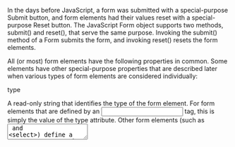 In the days before JavaScript, a form was submitted with a special-purpose Submit button, and form elements had their values reset with a special-purpose Reset button. The JavaScript Form object supports two methods, submit() and reset(), that serve the same purpose. Invoking the submit() method of a Form submits the form, and invoking reset() resets the form elements.

All (or most) form elements have the following properties in common. Some elements have other special-purpose properties that are described later when various types of form elements are considered individually:

type

A read-only string that identifies the type of the form element. For form elements that are defined by an <input> tag, this is simply the value of the type attribute. Other form elements (such as <textarea> and <select>) define a type property so that they can easily be identified by the same test that distinguishes between <input> elements. The second column of Table 15-1 lists the value of this property for each form element.

form

A read-only reference to the Form object in which the element is contained, or null if the element is not contained within a <form> element.

name

A read-only string specified by the HTML name attribute.

value

A read/write string that specifies the「value」contained or represented by the form element. This is the string that is sent to the web server when the form is submitted, and it is only sometimes of interest to JavaScript programs. For Text and Textarea elements, this property contains the text that the user entered. For button elements created with an <input> tag (but not those created with a <button> tag) this property specifies the text displayed within the button. For radio and checkbox elements, however, the value property is not edited or displayed to the user in any way. It is simply a string set by the HTML value attribute. It is intended for use in form submission, but it can also be a useful way to associate extra data with a form element. The value property is discussed further in the sections on the different categories of form elements, later in this chapter.

Form and Element Event Handlers

Each Form element has an onsubmit event handler to detect form submission and an onreset event handler to detect form resets. The onsubmit handler is invoked just before the form is submitted; it can cancel the submission by returning false. This provides an opportunity for a JavaScript program to check the user’s input for errors in order to avoid submitting incomplete or invalid data over the network to a server-side program. Note that the onsubmit handler is triggered only by a genuine click on a Submit button. Calling the submit() method of a form does not trigger the onsubmit handler.

The onreset event handler is similar to the onsubmit handler. It is invoked just before the form is reset, and it can prevent the form elements from being reset by returning false. Reset buttons are rarely necessary in forms, but if you have one, you might want to make the user confirm the reset:

<form... onreset="return confirm('Really erase ALL input and start over?')"> ... <button type="reset">Clear and Start Over</button> </form>

Like the onsubmit handler, onreset is triggered only by a genuine Reset button. Calling the reset() method of a form does not trigger onreset.

Form elements typically fire a click or change event when the user interacts with them, and you can handle these events by defining an onclick or onchange event handler. The third column of Table 15-1 specifies the primary event handler for each form element. In general, form elements that are buttons fire a click event when activated (even when this activation happens through the keyboard rather than via an actual mouse click). Other form elements fire a change event when the user changes the value represented by the element. This happens when the user enters text in a text field or selects an option from a drop-down list. Note that this event is not fired every time the user types a key in a text field. It is fired only when the user changes the value of an element and then moves the input focus to some other form element. That is, the invocation of this event handler indicates a completed change. Radio buttons and checkboxes are buttons that have a state, and they fire both click and change events; the change event is the more useful of the two.

Form elements also fire a focus event when they receive keyboard focus and a blur event when they lose it.

An important thing to know about event handlers is that within the code of an event handler, the this keyword refers to the document element that triggered the event (we’ll talk about this again in Chapter 17). Since elements within a <form> element have a form property that refers to the containing form, the event handlers of these elements can always refer to the Form object as this.form. Going a step further, this means that an event handler for one form element can refer to a sibling form element named x as this.form.x.

Push Buttons

Buttons are one the most commonly used form elements because they provide a clear visual way to allow the user to trigger some scripted action. A button element has no default behavior of its own, and it is never useful unless it has an onclick event handler. Buttons defined as <input> elements display the plain text of the value attribute. Buttons defined as <button> elements display whatever the element content.

Note that hyperlinks provide the same onclick event handler that buttons do. Use a link when the action to be triggered by the onclick handler can be conceptualized as「following a link」; otherwise, use a button.

Submit and reset elements are just like button elements, but they have default actions (submitting and resetting a form) associated with them. If the onclick event handler returns false, the default action of these buttons is not performed. You can use the onclick handler of a submit element to perform form validation, but it is more common to do this with the onsubmit handler of the Form object itself.

Part IV does not include a Button entry. See Input for details on all form element push buttons, including those created with the <button> element.

Toggle Buttons

The checkbox and radio elements are toggle buttons, or buttons that have two visually distinct states: they can be checked or unchecked. The user can change the state of a toggle button by clicking on it. Radio elements are designed to be used in groups of related elements, all of which have the same value for the HTML name attribute. Radio elements created in this way are mutually exclusive: when you check one, the one that was previously checked becomes unchecked. Checkboxes are also often used in groups that share a name attribute, and when you select these elements using the name as a form property you must remember that you get an array-like object rather than a single element.

Radio and checkbox elements both define a checked property. This read/write boolean value specifies whether the element is currently checked. The defaultChecked property is a boolean that has the value of the HTML checked attribute; it specifies whether the element is checked when the page is first loaded.

Radio and checkbox elements do not display any text themselves and are typically displayed with adjacent HTML text (or with an associated <label> element.) This means that setting the value property of a checkbox or radio element does not alter the visual appearance of the element. You can set value, but this changes only the string that is sent to the web server when the form is submitted.

When the user clicks on a toggle button, the radio or checkbox element triggers its onclick handlers. If the toggle button changes state as the result of the click, it also triggers the onchange event handlers. (Note, however, that radio buttons that change state when the user clicks on a different radio button do not fire an onchange handler.)

Text Fields

Text input fields are probably the most commonly used element in HTML forms and JavaScript programs. They allow the user to enter a short, single-line string of text. The value property represents the text the user has entered. You can set this property to specify explicitly the text that should be displayed in the field.

In HTML5, the placeholder attribute specifies a prompt to be displayed within the field before the user enters anything:

Arrival Date: <input type="text" name="arrival" placeholder="yyyy-mm-dd">

A text field’s onchange event handler is triggered when the user enters new text or edits existing text and then indicates that he is finished editing by moving input focus out of the text field.

The Textarea element is like a text input field element, except that it allows the user to input (and your JavaScript programs to display) multiline text. Textarea elements are created with a <textarea> tag using a syntax significantly different from the <input> tag that creates a text field. (See TextArea in Part IV.) Nevertheless, the two types of elements behave quite similarly. You can use the value property and onchange event handler of a Textarea element just as you can for a Text element.

An <input type="password"> element is a modified input field that displays asterisks as the user types into it. As the name indicates, this is useful to allow a user to enter passwords without worrying about others reading over his shoulder. Note that the Password element protects the user’s input from prying eyes, but when the form is submitted, that input is not encrypted in any way (unless it is submitted over a secure HTTPS connection), and it may be visible as it is transmitted over the network.

Finally, an <input type="file"> element allows the user to enter the name of a file to be uploaded to the web server. It is a text field combined with a button that opens a file-chooser dialog box. This file selection element has an onchange event handler, like a regular input field. Unlike an input field, however, the value property of a file selection element is read-only. This prevents malicious JavaScript programs from tricking the user into uploading a file that should not be shared.

The various text input elements define onkeypress, onkeydown, and onkeyup event handlers. You can return false from the onkeypress or onkeydown event handlers to prevent the user’s keystroke from being recorded. This can be useful, for example, if you want to force the user to enter only digits into a particular text input field. See Example 17-6 for a demonstration of this technique.

Select and Option Elements

The Select element represents a set of options (represented by Option elements) from which the user can select. Browsers typically render Select elements in drop-down menus, but if you specify a size attribute with a value greater than 1, they will display the options in a (possibly scrollable) list instead. The Select element can operate in two very distinct ways, and the value of the type property depends on how it is configured. If the <select> element has the multiple attribute, the user is allowed to select multiple options, and the type property of the Select object is「select-multiple」. Otherwise, if the multiple attribute is not present, only a single item can be selected, and the type property is「select-one」.

In some ways, a select-multiple element is like a set of checkbox elements, and a select-one element is like a set of radio elements. The options displayed by a Select element are not toggle buttons, however: they are defined by <option> elements instead. A Select element defines an options property which is an array-like object that contains Option elements.

When the user selects or deselects an option, the Select element triggers its onchange event handler. For select-one Select elements, the read/write selectedIndex property specifies which one of the options is currently selected. For select-multiple elements, the single selectedIndex property is not sufficient to represent the complete set of selected options. In this case, to determine which options are selected, you must loop through the elements of the options[] array and check the value of the selected property for each Option object.

In addition to its selected property, each Option object has a text property that specifies the string of plain text that appears in the Select element for that option. You can set this property to change the text that is displayed to the user. The value property is also a read/write string that specifies the text to be sent to the web server when the form is submitted. Even if you are writing a pure client-side program and your form never gets submitted, the value property (or its corresponding HTML value attribute) can be a useful place to store any data that you’ll need if the user selects a particular option. Note that Option elements do not have form-related event handlers: use the onchange handler of the containing Select element instead.

In addition to setting the text property of Option objects, you can dynamically change the options displayed in a Select element using special features of the options property that date to the early days of client-side scripting. You can truncate the array of Option elements by setting options.length to the desired number of options, and you can remove all Option objects by setting options.length to 0. You can remove an individual Option object from the Select element by setting its spot in the options[] array to null. This deletes the Option object, and any higher elements in the options[] array automatically get moved down to fill the empty spot.

To add new options to a Select element, create an Option object with the Option() constructor and append it to the options[] property with code like this:

// Create a new Option object var zaire = new Option("Zaire", // The text property "zaire", // The value property false, // The defaultSelected property false); // The selected property // Display it in a Select element by appending it to the options array: var countries = document.address.country; // Get the Select object countries.options[countries.options.length] = zaire;

Keep in mind that these special-purpose Select element APIs are very old. You can more clearly insert and remove option elements with standard calls to Document.create Element(), Node.insertBefore(), Node.removeChild(), and so on.

Other Document Features

This chapter began with the assertion that it is one of the most important in the book. It is also, by necessity, one of the longest. This final section rounds out the chapter by covering a number of miscellaneous features of the Document object.

Document Properties

This chapter has already introduced Document properties such as body, document Element , and forms that refer to special elements of the document. Documents also define a few other properties of interest:

cookie

A special property that allows JavaScript programs to read and write HTTP cookies. This property is covered in Chapter 20.

domain

A property that allows mutually trusted web servers within the same Internet domain to collaboratively relax same-origin policy security restrictions on interactions between their web pages (see Relaxing the same-origin policy).

lastModified

A string that contains the modification date of the document.

location

This property refers to the same Location object as the location property of the Window object.

referrer

The URL of the document containing the link, if any, that brought the browser to the current document. This property has the same content as the HTTP Referer header, but it is spelled with a double r.

title

The text between the <title> and <title> tags for this document.

URL

The URL of the document as a read-only String rather than as a Location object. The value of this property is the same as the initial value of location.href, but it is not dynamic like the Location object is. If the user navigates to a new fragment identifier within the document, for example, location.href will change, but document.URL will not.

referrer is one of the most interesting of these properties: it contains the URL of the document from which the user linked to the current document. You might use this property with code like this:

if (document.referrer.indexOf("http://www.google.com/search?") == 0) { var args = document.referrer.substring(ref.indexOf("?")+1).split("&"); for(var i = 0; i < args.length; i++) { if (args[i].substring(0,2) == "q=") { document.write("<p>Welcome Google User. "); document.write("You searched for: " + unescape(args[i].substring(2)).replace('+', ' '); break; } } }

The document.write() method used in the code above is the subject of the next section.

The document.write() Method

The document.write() method was one of the very first scriptable APIs implemented by the Netscape 2 web browser. It was introduced well before the DOM and was the only way to display computed text in a document. It is no longer needed in new code, but you are likely to see it in existing code.

document.write() concatenates its string arguments and inserts the resulting string into the document at the location of the script element that invoked it. When the script finishes running, the browser parses the generated output and displays it. The following code, for example, uses write() to dynamically output information into an otherwise static HTML document:

<script> document.write("<p>Document title: " + document.title); document.write("<br>URL: " + document.URL); document.write("<br>Referred by: " + document.referrer); document.write("<br>Modified on: " + document.lastModified); document.write("<br>Accessed on: " + new Date()); </script>

It is important to understand that you can use the write() method to output HTML to the current document only while that document is being parsed. That is, you can call document.write() from within top-level code in <script> elements only because these scripts are executed as part of the document parsing process. If you place a document. write() call within a function definition and then call that function from an event handler, it will not work as you expect—in fact, it will erase the current document and the scripts it contains! (You’ll see why shortly.) For similar reasons, you should not use document.write() in scripts that have the defer or async attributes set.

Example 13-3 in Chapter 13 used document.write() in this way to generate more complicated output.

You can also use the write() method to create entirely new documents in other windows or frames. (When working with multiple windows or frames, however, you must be careful not to violate the same-origin policy.) Your first call to the write() method of another document will erase all content in that document. You can call write() more than once to build up the new content of the document. The content you pass to write() may be buffered (and not displayed) until you terminate the sequence of writes by calling the close() method of the document object. This, in essence, tells the HTML parser that it has reached the end-of-file for the document and that it should finish parsing and display the new document.

It is worth noting that the Document object also supports a writeln() method, which is identical to the write() method in every way except that it appends a newline after outputting its arguments. This can be useful if you are outputting preformatted text within a <pre> element, for example.

The document.write() method is not commonly used in modern code: the innerHTML property and other DOM techniques provide a better way of adding content to a document. On the other hand, some algorithms do lend themselves nicely to a stream-style I/O API like that provided by the write() method. If you are writing code that computes and outputs text while it runs, you might be interested in Example 15-10, which wraps simple write() and close() methods around the innerHTML property of a specified element.

Example 15-10. A streaming API for the innerHTML property

// Define a simple "streaming" API for setting the innerHTML of an element. function ElementStream(elt) { if (typeof elt === "string") elt = document.getElementById(elt); this.elt = elt; this.buffer = ""; } // Concatenate all arguments and append to the buffer ElementStream.prototype.write = function() { this.buffer += Array.prototype.join.call(arguments, ""); }; // Just like write(), but add a newline ElementStream.prototype.writeln = function() { this.buffer += Array.prototype.join.call(arguments, "") + "\n"; }; // Set element content from buffer and empty the buffer. ElementStream.prototype.close = function() { this.elt.innerHTML = this.buffer; this.buffer = ""; };

Querying Selected Text

It is sometimes useful to be able to determine what text the user has selected within a document. You can do that with a function like this:

function getSelectedText() { if (window.getSelection) // The HTML5 standard API return window.getSelection().toString(); else if (document.selection) // This is the IE-specific technique. return document.selection.createRange().text; }

The standard window.getSelection() method returns a Selection object that describes the current selection as a sequence of one or more Range objects. Selection and Range define a fairly complex API that is not commonly used and is not documented in this book. The most important and widely implemented (except in IE) feature of the Selection object is that it has a toString() method that returns the plain text content of the selection.

IE defines a different API that is also left undocumented in this book. document. selection returns an object that represents the selection. The createRange() method of that object returns an IE-specific TextRange object, and the text property of that object contains the selected text.

Code like the above can be particularly useful in bookmarklets (Bookmarklets) that operate on the selected text by looking up a word with a search engine or reference site. The following HTML link, for example, looks up the currently selected text in Wikipedia. When bookmarked, this link and the JavaScript URL it contains become a bookmarklet:

<a href="javascript: var q; if (window.getSelection) q = window.getSelection().toString(); else if (document.selection) q = document.selection.createRange().text; void window.open('http://en.wikipedia.org/wiki/' + q);"> Look Up Selected Text In Wikipedia </a>

There is an incompatibility in the selection querying code shown above: the get Selection() method of the Window object does not return selected text if it is within an <input> or <textarea> form element: it only returns text selected from the body of the document itself. The IE document.selection property, on the other hand, returns selected text from anywhere in the document.

To obtain the selected text from a text input field or <textarea> element, use this code:

elt.value.substring(elt.selectionStart, elt.selectionEnd);

The selectionStart and selectionEnd properties are not supported in IE8 or earlier.

Editable Content

We’ve seen that HTML form elements include text fields and textarea elements that allow the user to enter and edit plain text. Following the lead of IE, all current web browsers also support simple HTML editing functionality: you may have seen this in use on pages (such as blog comment pages) that embed a rich-text editor that includes a toolbar of buttons for setting typographic styles (bold, italic), setting justification, and inserting images and links.

There are two ways to enable this editing functionality. Set the contenteditable HTML attribute of any tag or set the contenteditable JavaScript property on the corresponding Element to make the content of that element editable. When the user clicks on the content inside that element, an insertion cursor will appear and the user’s keystrokes will be inserted. Here is an HTML element that creates an editable region:

<div id="editor" contenteditable> Click to edit </div>

Browsers may support automatic spell-checking for form fields and contenteditable elements. In browsers that support this, checking may be on by default or off by default. Add the spellcheck attribute to explicitly turn checking on in browsers that support it. And use spellcheck=false to explicitly disable checking (when, for example, a <text area> will display source code or other content with identifiers that do not appear in dictionaries).

You can also make an entire document editable by setting the designMode property of the Document object to the string「on」. (Set it to「off」to revert to a read-only document.) The designMode property does not have a corresponding HTML attribute. You might make the document within an <iframe> editable like this (note the use of the onLoad() function from Example 13-5):

<iframe id="editor" src="about:blank"></iframe> // Empty iframe <script> onLoad(function() { // When document loads, var editor = document.getElementById("editor"); // get the iframe document editor.contentDocument.designMode = "on"; // and turn editing on. }); </script>

All current browsers support contenteditable and designMode. They are less compatible, however, when it comes to their actual editing behavior. All browsers allow you to insert and delete text and move the cursor using the mouse and keyboard. In all browsers, the Enter key begins a new line, but different browsers produce different markup. Some begin a new paragraph and others simply insert a <br/> element.

Some browsers allow keyboard shortcuts such as Ctrl-B to convert the currently selected text to bold. In other browsers (such as Firefox), standard word processor shortcuts such as Ctrl-B and Ctrl-I are bound to other, browser-related functions and are not available to the text editor.

Browsers define a number of text-editing commands, most of which do not have keyboard shortcuts. To execute these commands, you instead use the execCommand() method of the Document object. (Note that this is a method of the Document, not of the element on which the contenteditable attribute is set. If a document contains more than one editable element, the command applies to whichever one holds the selection or the insertion cursor.) Commands executed by execCommand() are named by strings such as「bold」,「subscript」,「justifycenter,」or「insertimage」. The command name is the first argument to execCommand(). Some commands require a value argument—「createlink」, for example, requires the hyperlink URL. In theory, if the second argument to execCommand() is true, the browser will automatically prompt the user for whatever value is required. For portability, however, you should prompt the user yourself, pass false as the second argument, and pass the value as the third argument. Here are two example functions that perform edits using execCommand():

function bold() { document.execCommand("bold", false, null); } function link() { var url = prompt("Enter link destination"); if (url) document.execCommand("createlink", false, url); }

The commands supported by execCommand() are typically triggered by buttons in a toolbar. A good UI will disable buttons when the command they trigger is not available. Pass a command name to document.queryCommandSupported() to find out if it is supported by the browser. Call document.queryCommandEnabled() to find out if the command can currently be used. (A command that expects a selected range of text, for example, might be disabled when there is no selection.) Some commands, such as the「bold」and「italic」commands, have a boolean state and can be on or off depending on the current selection or cursor location. These commands are typically represented with a toggle button in a toolbar. Use document.queryCommandState() to determine the current state of such a command. Finally, some commands, such as「fontname,」have an associated value (a font family name). Query this value with document.queryCommandValue(). If the current selection includes text using two different font families, the value of「fontname」will be indeterminate. Use document.queryCommandIndeterm() to check for this case.

Different browsers implement different sets of editing commands. A few, such as「bold」,「italic」,「createlink」,「undo,」and「redo」, are well supported.[34] The HTML5 draft current at the time of this writing defines the following commands. Because they are not universally supported, however, they are not documented here in any detail:

bold insertLineBreak selectAll createLink insertOrderedList subscript delete insertUnorderedList superscript formatBlock insertParagraph undo forwardDelete insertText unlink insertImage italic unselect insertHTML redo

If you need rich-text editing functionality for your web application, you will probably want to adopt a prebuilt solution that addresses the various differences between browsers. A number of such editor components can be found online.[35] It is worth noting that the editing functionality built into browsers is powerful enough to allow a user to enter small amounts of rich text, but it is too simple for any kind of serious document editing. In particular, note that the HTML markup generated by these editors is likely to be quite messy.

Once the user has edited the content of an element that has the contenteditable attribute set, you can use the innerHTML property to obtain the HTML markup of the edited content. What you do with that rich text is up to you. You might store it in a hidden form field and send it to a server by submitting the form. You might use the techniques described in Chapter 18 to send the edited text directly to a server. Or you might use the techniques shown in Chapter 20 to save the user’s edits locally.

* * *

[34] See http://www.quirksmode.org/dom/execCommand.html for a list of interoperable commands.

[35] The YUI and Dojo frameworks include editor components. A list of other choices can be found at http://en.wikipedia.org/wiki/Online_rich-text_editor.

Chapter 16. Scripting CSS

Cascading Style Sheets (CSS) is a standard for specifying the visual presentation of HTML documents. CSS is intended for use by graphic designers: it allows a designer to precisely specify fonts, colors, margins, indentation, borders, and even the position of document elements. But CSS is also of interest to client-side JavaScript programmers because CSS styles can be scripted. Scripted CSS enables a variety of interesting visual effects: you can create animated transitions where document content「slides in」from the right, for example, or create an expanding and collapsing outline list in which the user can control the amount of information that is displayed. When first introduced, scripted visual effects like these were revolutionary. The JavaScript and CSS techniques that produced them were loosely referred to as Dynamic HTML or DHTML, a term that has since fallen out of favor.

CSS is a complex standard that, at the time of this writing, is undergoing active development. CSS is a book-length topic of its own and complete coverage is well beyond the scope of this book.[36] In order to understand CSS scripting, however, it is necessary to be familiar with CSS basics and with the most commonly scripted styles, so this chapter begins with a concise overview of CSS, followed by an explanation of key styles that are most amenable to scripting. After these two introductory sections, the chapter moves on to explain how to script CSS. Scripting Inline Styles explains the most common and important technique: altering the styles that apply to individual document elements using the HTML style attribute. Although an element’s style attribute can be used to set styles, it is not useful for querying an element’s style. Querying Computed Styles explains how to query the computed style of any element. Scripting CSS Classes explains how to alter many styles at once by altering the style attribute of an element. It is also possible, though less common, to script stylesheets directly, and Scripting Stylesheets shows how to enable and disable stylesheets, alter the rules of existing stylesheets, and add new stylesheets.

Overview of CSS

There are many variables in the visual display of an HTML document: fonts, colors, spacing, and so on. The CSS standard enumerates these variables and calls them style properties. CSS defines properties that specify fonts, colors, margins, borders, background images, text alignment, element size, and element position. To define the visual appearance of HTML elements, we specify the value of CSS properties. To do this, follow the name of a property with a colon and a value:

font-weight: bold

In order to fully describe the visual presentation of an element, we usually need to specify the value of more than one property. When multiple name:value pairs are required, they are separated from one another by semicolons:

margin-left: 10%; /* left margin is 10% of page width */ text-indent: .5in; /* indent by 1/2 inch */ font-size: 12pt; /* 12 point font size */

As you can see, CSS ignores comments between /* and */. It does not support comments that begin with //, however.

There are two ways to associate a set of CSS property values with the HTML elements whose presentation they define. The first is by setting the style attribute of an individual HTML element. This is called the inline style:

<p style="margin: 20px; border: solid red 2px;"> This paragraph has increased margins and is surrounded by a rectangular red border. </p>

It is usually much more useful, however, to separate CSS styles from individual HTML elements and define them in a stylesheet. A stylesheet associates sets of style properties with sets of HTML elements that are described using selectors. A selector specifies or「selects」one or more elements of a document, based on element ID, class, or tag name, or on more specialized criteria. Selectors were introduced in Selecting Elements with CSS Selectors, which also showed how to use querySelectorAll() to obtain the set of elements that match the selector.

The basic element of a CSS stylesheet is a style rule, which consists of a selector followed by a set of CSS properties and their values, enclosed in curly braces. A stylesheet can contain any number of style rules:

p { /* the selector "p" matches all <p> elements */ text-indent: .5in; /* indent the first line by .5 inches */ } .warning { /* Any element with class="warning" */ background-color: yellow; /* gets a yellow background */ border: solid black 5px; /* and a big black border */ }

A CSS stylesheet can be associated with an HTML document by enclosing it within <style> and </style> tags within the <head> of a document. Like the <script> element, the <style> element parses its content specially and does not treat it as HTML:

<html> <head><title>Test Document</title> <style> body { margin-left: 30px; margin-right: 15px; background-color: #ffffff } p { font-size: 24px; } </style> </head> <body><p>Testing, testing</p> </html>

When a stylesheet is to be used by more than one page on a website, it is usually better to store it in its own file, without any enclosing HTML tags. This CSS file can then be included in the HTML page. Unlike the <script> element, however, the <style> element does not have a src attribute. To include a stylesheet in an HTML page, use a <link> in the <head> of a document:

<head> <title>Test Document</title> <link rel="stylesheet" href="mystyles.css" type="text/css"> </head>

That, in a nutshell, is how CSS works. There are a few other points about CSS that are worth understanding, however, and the subsections that follow explain them.

The Cascade

Recall that the C in CSS stands for「cascading.」This term indicates that the style rules that apply to any given element in a document can come from a「cascade」of different sources:

The web browser’s default stylesheet

The document’s stylesheets

The style attribute of individual HTML elements

Styles from the style attribute override styles from stylesheets. And styles from a document’s stylesheets override the browser’s default styles, of course. The visual presentation of any given element may be a combination of style properties from all three sources. An element may even match more than one selector within a stylesheet, in which case the style properties associated with all of those selectors are applied to the element. (If different selectors define different values for the same style property, the value associated with the most specific selector overrides the value associated with less specific selectors, but the details are beyond the scope of this book.)

To display any document element, the web browser must combine the style attribute of that element with styles from all the matched selectors in the document stylesheets. The result of this computation is the actual set of style properties and values that are used to display the element. This set of values is known as the computed style of the element.

CSS History

CSS is a relatively old standard. CSS1 was adopted in December 1996 and defines properties for specifying colors, fonts, margins, borders, and other basic styles. Browsers as old as Netscape 4 and Internet Explorer 4 include substantial support for CSS1. The second edition of the standard, CSS2, was adopted in May 1998; it defines a number of more advanced features, most notably support for absolute positioning of elements. CSS2.1 clarifies and corrects CSS2, and it removes features that browser vendors never actually implemented. Current browsers have essentially complete support for CSS2.1, although versions of IE prior to IE8 have notable omissions.

Work continues on CSS. For version 3, the CSS specification has been broken into various specialized modules that are going through the standardization process separately. You can find the CSS specifications and working drafts at http://www.w3.org/Style/CSS/current-work.

Shortcut Properties

Certain style properties that are commonly used together can be combined using special shortcut properties. For example, the font-family, font-size, font-style, and font-weight properties can all be set at once using a single font property with a compound value:

font: bold italic 24pt helvetica;

Similarly, the border, margin, and padding properties are shortcuts for properties that specify borders, margins, and padding (space between the border and element content) for each of the individual sides of an element. For example, instead of using the border property, you can use border-left, border-right, border-top, and border-bottom properties to specify the border of each side separately. In fact, each of these properties is itself a shortcut. Instead of specifying border-top, you can specify border-top-color, border-top-style, and border-top-width.

Nonstandard Properties

When browser vendors implement nonstandard CSS properties, they prefix the property names with a vendor-specific string. Firefox uses moz-, Chrome uses -webkit-, and IE uses -ms-. Browser vendors do this even when implementing properties that are intended for future standardization. One example is the border-radius property, which specifies rounded corners for elements. This was implemented experimentally in Firefox 3 and Safari 4 using prefixes. Once the standard had matured sufficiently, Firefox 4 and Safari 5 removed the prefix and supported border-radius directly. (Chrome and Opera have supported it for a long time with no prefix. IE9 also supports it without a prefix, but IE8 did not support it, even with a prefix.)

When working with CSS properties that have different names in different browsers, you may find it helpful to define a class for that property:

.radius10 { border-radius: 10px; /* for current browsers */ -moz-border-radius: 10px; /* for Firefox 3.x */ -webkit-border-radius: 10px; /* For Safari 3.2 and 4 */ }

With a class like this defined, you can add「radius10」to the class attribute of any element to give it a border radius of 10 pixels.

CSS Example

Example 16-1 is an HTML file that defines and uses a stylesheet. It demonstrates tag name, class, and ID-based selectors, and also has an example of an inline style defined with the style attribute. Figure 16-1 shows how this example is rendered in a browser.

Figure 16-1. A web page styled with CSS

Example 16-1. Defining and using Cascading Style Sheets

<head> <style type="text/css"> /* Specify that headings display in blue italic text. */ h1, h2 { color: blue; font-style: italic } /* * Any element of class="WARNING" displays in big bold text with large margins * and a yellow background with a fat red border. */ .WARNING { font-weight: bold; font-size: 150%; margin: 0 1in 0 1in; /* top right bottom left */ background-color: yellow; border: solid red 8px; padding: 10px; /* 10 pixels on all 4 sides */ } /* * Text within an h1 or h2 heading within an element with class="WARNING" * should be centered, in addition to appearing in blue italics. */ .WARNING h1, .WARNING h2 { text-align: center } /* The single element with id="special" displays in centered uppercase. */ #special { text-align: center; text-transform: uppercase; } </style> </head> <body> <h1>Cascading Style Sheets Demo</h1> <div class="WARNING"> <h2>Warning</h2> This is a warning! Notice how it grabs your attention with its bold text and bright colors. Also notice that the heading is centered and in blue italics. </div> <p id="special"> This paragraph is centered<br> and appears in uppercase letters.<br> <span style="text-transform: none"> Here we explicitly use an inline style to override the uppercase letters. </span> </p>

Cutting-Edge CSS

As I write this chapter, CSS is in the midst of a revolution, with browser vendors implementing powerful new styles such as border-radius, text-shadow, box-shadow, and column-count. Another revolutionary new feature of CSS is web fonts: the ability to download and use custom fonts with a CSS @font-face rule. (See http://code.google.com/webfonts for a selection of fonts free for use on the Web and an easy mechanism for downloading them from Google’s servers.)

Another revolutionary development in CSS is CSS Transitions. This is a draft specification that can automatically turn any scripted change to a CSS style into a smoothly animated transition. (When widely implemented, it will largely obviate the need for CSS animation code like that shown in CSS Animations.) CSS Transitions is implemented in current browsers other than IE, but its style properties are still prefixed with vendor-specific strings. CSS Animations is a related proposal that uses CSS Transitions as a starting point for defining more complex animation sequences. CSS Animations are currently only implemented by Webkit browsers. Neither transitions nor animations are covered in this chapter, but they are technologies that you, as a web developer, should be aware of.

Another CSS draft that web developers should be aware of is CSS Transforms, which allows arbitrary 2D affine transforms (rotation, scaling, translation, or any combination expressed as a matrix) to be applied to any element. All current browsers (including IE9 and later) support the draft, with vendor prefixes. Safari even supports an extension that allows 3D transformations, but it is unclear whether other browsers will follow their lead.

* * *

[36] But see CSS: The Definitive Guide by Eric Meyer (O’Reilly), for example.

Important CSS Properties

For client-side JavaScript programmers, the most important features of CSS are the properties that specify the visibility, size, and precise position of individual elements of a document. Other CSS properties allow you to specify stacking order, transparency, clipping region, margins, padding, borders, and colors. In order to script CSS, it is important to understand how these style properties work. They are summarized in Table 16-1 and documented in more detail in the sections that follow.

Table 16-1. Important CSS style properties

PropertyDescription

position Specifies the type of positioning applied to an element

top, left Specify the position of the top and left edges of an element

bottom, right Specify the position of the bottom and right edges of an element

width, height Specify the size of an element

z-index Specifies the「stacking order」of an element relative to any overlapping elements; defines a third dimension of element positioning

display Specifies how and whether an element is displayed

visibility Specifies whether an element is visible

clip Defines a「clipping region」for an element; only portions of the element within this region are displayed

overflow Specifies what to do if an element is bigger than the space allotted for it

margin, border, padding Specify spacing and borders for an element.

background Specifies the background color or image of an element.

opacity Specifies how opaque (or translucent) an element is. This is a CSS3 property, supported by some browsers. A working alternative exists for IE.

Positioning Elements with CSS

The CSS position property specifies the type of positioning applied to an element. Here are the four possible values for this property:

static

This is the default value and specifies that the element is positioned according to the normal flow of document content (for most Western languages, this is left to right and top to bottom). Statically positioned elements cannot be positioned with top, left, and other properties. To use CSS positioning techniques with a document element, you must first set its position property to one of the other three values.

absolute

This value allows you to specify the position of an element relative to its containing element. Absolutely positioned elements are positioned independently of all other elements and are not part of the flow of statically positioned elements. An absolutely positioned element is positioned either relative to its nearest positioned ancestor or relative to the document itself.

fixed

This value allows you to specify an element’s position with respect to the browser window. Elements with fixed positioning are always visible and do not scroll with the rest of the document. Like absolutely positioned elements, fixed-position elements are independent of all others and are not part of the document flow. Fixed positioning is supported in most modern browsers but is not available in IE6.

relative

When the position property is set to relative, an element is laid out according to the normal flow, and its position is then adjusted relative to its position in the normal flow. The space allocated for the element in the normal document flow remains allocated for it, and the elements on either side of it do not close up to fill in that space, nor are they「pushed away」from the new position of the element.

Once you have set the position property of an element to something other than static, you can specify the position of that element with some combination of the left, top, right, and bottom properties. The most common positioning technique uses the left and top properties to specify the distance from the left edge of the containing element (usually the document itself) to the left edge of the element and the distance from the top edge of the container to the top edge of the element. For example, to place an element 100 pixels from the left and 100 pixels from the top of the document, you can specify CSS styles in a style attribute as follows:

<div style="position: absolute; left: 100px; top: 100px;">

If an element uses absolute positioning, its top and left properties are interpreted relative to the closest ancestor element that has its position property set to something other than static. If an absolutely positioned element has no positioned ancestor, the top and left properties are measured in document coordinates—they are offsets from the top-left corner of the document. If you wish to absolutely position an element relative to a container that is part of the normal document flow, use position:relative for the container and specify a top and left position of 0px. This makes the container dynamically positioned but leaves it at its normal place in the document flow. Any absolutely positioned children are then positioned relative to the container position.

Although it is most common to specify the position of the upper-left corner of an element with left and top, you can also use right and bottom to specify the position of the bottom and right edges of an element relative to the bottom and right edges of the containing element. For example, to position an element so that its bottom-right corner is at the bottom-right of the document (assuming it is not nested within another dynamic element), use the following styles:

position: absolute; right: 0px; bottom: 0px;

To position an element so that its top edge is 10 pixels from the top of the window and its right edge is 10 pixels from the right of the window, and so that it does not scroll with the document, you might use these styles:

position: fixed; right: 10px; top: 10px;

In addition to the position of elements, CSS allows you to specify their size. This is most commonly done by providing values for the width and height style properties. For example, the following HTML creates an absolutely positioned element with no content. Its width, height, and background-color properties make it appear as a small blue square:

<div style="position: absolute; top: 10px; left: 10px; width: 10px; height: 10px; background-color: blue"> </div>

Another way to specify the width of an element is to specify a value for both the left and right properties. Similarly, you can specify the height of an element by specifying both top and bottom. If you specify a value for left, right, and width, however, the width property overrides the right property; if the height of an element is overconstrained, height takes priority over bottom.

Bear in mind that it is not necessary to specify the size of every dynamic element. Some elements, such as images, have an intrinsic size. Furthermore, for dynamic elements that contain text or other flowed content, it is often sufficient to specify the desired width of the element and allow the height to be determined automatically by the layout of the element’s content.

CSS requires position and dimension properties to be specified with a unit. In the examples above, the position and size properties were specified with the suffix「px,」which stands for pixels. You can also use inches (「in」), centimeters (「cm」), points (「pt」), and ems (「em」; a measure of the line height for the current font).

Instead of specifying absolute positions and sizes using the units shown above, CSS also allows you to specify the position and size of an element as a percentage of the size of the containing element. For example, the following HTML creates an empty element with a black border that is half as wide and half as high as the containing element (or the browser window) and centered within that element:

<div style="position: absolute; left: 25%; top: 25%; width: 50%; height: 50%; border: 2px solid black"> </div>

The third dimension: z-index

You’ve seen that the left, top, right, and bottom properties can specify the X and Y coordinates of an element within the two-dimensional plane of the containing element. The z-index property defines a kind of third dimension: it allows you to specify the stacking order of elements and indicate which of two or more overlapping elements is drawn on top of the others. The z-index property is an integer. The default value is zero, but you may specify positive or negative values. When two or more elements overlap, they are drawn in order from lowest to highest z-index; the element with the highest z-index appears on top of all the others. If overlapping elements have the same z-index, they are drawn in the order in which they appear in the document so that the last overlapping element appears on top.

Note that z-index stacking applies only to sibling elements (i.e., elements that are children of the same container). If two elements that are not siblings overlap, setting their individual z-index properties does not allow you to specify which one is on top. Instead, you must specify the z-index property for the two sibling containers of the two overlapping elements.

Nonpositioned elements (i.e., elements with default position:static positioning) are always laid out in a way that prevents overlaps, so the z-index property does not apply to them. Nevertheless, they have a default z-index of zero, which means that positioned elements with a positive z-index appear on top of the normal document flow and positioned elements with a negative z-index appear beneath the normal document flow.

CSS positioning example: Shadowed text

The CSS3 specification includes a text-shadow property to produce drop-shadow effects under text. It is supported by a number of current browsers, but you can use CSS positioning properties to achieve a similar effect, as long as you are willing to repeat and restyle the text to produce a shadow:

<!-- The text-shadow property produces shadows automatically --> <span style="text-shadow: 3px 3px 1px #888">Shadowed</span> <!-- Here's how we can produce a similar effect with positioning. --> <span style="position:relative;"> Shadowed <!-- This is the text that casts the shadow. --> <span style="position:absolute; top:3px; left:3px; z-index:-1; color: #888"> Shadowed <!-- This is the shadow --> </span> </span>

The text to be shadowed is enclosed in a relatively positioned <span> element. There are no position properties set, so the text appears at its normal position in the flow. The shadow is in an absolutely positioned <span> inside (and therefore positioned relatively to) the relatively positioned <span>. The z-index property ensures that the shadow appears underneath the text that produces it.

Borders, Margins and Padding

CSS allows you to specify borders, margins, and padding around any element. The border of an element is a rectangle (or rounded rectangle in CSS3) drawn around (or partially around) it. CSS properties allow you to specify the style, color, and thickness of the border:

border: solid black 1px; /* border is drawn with a solid, black 1-pixel line */ border: 3px dotted red; /* border is drawn in 3-pixel red dots */

It is possible to specify the border width, style, and color using individual CSS properties, and it is also possible to specify the border for individual sides of an element. To draw a line beneath an element, for example, simply specify its border-bottom property. It is even possible to specify the width, style, or color of a single side of an element with properties such as border-top-width and border-left-color.

In CSS3, you can round all corners of a border with the border-radius property, and you can round individual corners with more explicit property names. For example:

border-top-right-radius: 50px;

The margin and padding properties both specify blank space around an element. The important difference is that margin specifies space outside the border, between the border and adjacent elements, and padding specifies space inside the border, between the border and the element content. A margin provides visual space between a (possibly bordered) element and its neighbors in the normal document flow. Padding keeps element content visually separated from its border. If an element has no border, padding is typically not necessary. If an element is dynamically positioned, it is not part of the normal document flow, and its margins are irrelevant.

You can specify the margin and padding of an element with the margin and padding properties:

margin: 5px; padding: 5px;

You can also specify margins and paddings for individual sides of an element:

margin-left: 25px; padding-bottom: 5px;

Or you can specify margin and padding values for all four edges of an element with the margin and padding properties. You specify the top values first and then proceed clockwise: top, right, bottom, and left. For example, the following code shows two equivalent ways to set different padding values for each of the four sides of an element:

padding: 1px 2px 3px 4px; /* The previous line is equivalent to the following lines. */ padding-top: 1px; padding-right: 2px; padding-bottom: 3px; padding-left: 4px;

The margin property works in the same way.

The CSS Box Model and Positioning Details

The margin, border, and padding style properties described above are not properties that you are likely to script very frequently. The reason that they are mentioned here is that margins, borders, and padding are part of the CSS box model, and you have to understand the box model in order to truly understand the CSS positioning properties.

Figure 16-2 illustrates the CSS box model and visually explains the meaning of the top, left, width, and height for elements that have borders and padding.

Figure 16-2. The CSS box model: borders, padding, and positioning properties

Figure 16-2 shows an absolutely positioned element nested inside a positioned container element. Both the container and the contained elements have borders and padding, and the figure illustrates the CSS properties that specify padding and border width for each side of the container element. Notice that no margin properties are shown: margins aren’t relevant to absolutely positioned elements.

Figure 16-2 contains other, more important information as well. First, width and height specify the size of an element’s content area only; they do not include any additional space required for the element’s padding or border (or margins). To determine the full on-screen size of an element with a border, you must add the left and right padding and left and right border widths to the element width, and you must add the top and bottom padding and top and bottom border widths to the element’s height.

Second, the left and top properties specify the distance from the inside of the container’s border to the outside of the positioned element’s border. These properties do not measure from the upper-left corner of the content area of the container, but from the upper-left corner of the container’s padding. Similarly, the right and bottom properties measure from the lower-right corner of the padding.

Here’s an example that might make this clearer. Suppose you’ve created a dynamically positioned container element that has 10 pixels of padding all the way around its content area and a 5-pixel border all the way around the padding. Now suppose you dynamically position a child element inside this container. If you set the left property of the child to「0 px」, you’ll discover that the child is positioned with its left edge right up against the inner edge of the container’s border. With this setting, the child overlaps the container’s padding, which presumably was supposed to remain empty (since that is the purpose of padding). If you want to position the child element in the upper left corner of the container’s content area, you should set both the left and top properties to「10px」.

The border-box model and the box-sizing property

The standard CSS box model specifies that the width and height style properties give the size of the content area and do not include padding and borders. We might call this box model the「content-box model.」There are exceptions to the content-box model in old versions of IE and also in new versions of CSS. Before IE6, and when IE6, 7, or 8 displays a page in「quirks mode」(when the page has no <!DOCTYPE> or has an insufficiently strict doctype), the width and height properties do include the padding and border widths.

IE’s behavior is a bug, but IE’s nonstandard box model is often quite useful. Recognizing this, CSS3 introduces a box-sizing property. The default value is content-box, which specifies the standard box model described above. If you instead specify box-sizing:border-box, the browser will use the IE box model for that element, and the width and height properties will include border and padding. The border-box model is particularly useful when you want to specify the overall size of an element as a percentage but also want to specify the border and padding size in pixels:

<div style="box-sizing:border-box; width: 50%; padding: 10px; border: solid black 2px;">

The box-sizing property is supported by all current browsers but is not yet universally implemented without a prefix. In Chrome and Safari, use -webkit-box-sizing. In Firefox, use -moz-box-sizing. In Opera and IE8 and later, you can use box-sizing without any prefix.

A future CSS3 alternative to the border-box model is the use of calculated values for box dimensions:

<div style="width: calc(50%-12px); padding: 10px; border: solid black 2px;">

Calculated CSS values with calc() are supported in IE9 and in Firefox 4 (as -moz-calc()).

Element Display and Visibility

Two CSS properties affect the visibility of a document element: visibility and display . The visibility property is simple: when the property is set to the value hidden, the element is not shown; when it is set to the value visible, the element is shown. The display property is more general and is used to specify the type of display an item receives. It specifies whether an element is a block element, an inline element, a list item, or so on. When display is set to none, however, the affected element is not displayed, or even laid out, at all.

The difference between the visibility and display style properties has to do with their effect on elements that use static or relative positioning. For an element that appears in the normal layout flow, setting visibility to hidden makes the element invisible but reserves space for it in the document layout. Such an element can be repeatedly hidden and shown without changing the document layout. If an element’s display property is set to none, however, no space is allocated for it in the document layout; elements on either side of it close up as if it were not there. The display property is useful, for example, when creating expanding and collapsing outlines.

visibility and display have equivalent effects when used with absolute- or fixed-position elements because these elements are not part of the document layout. The visibility property is generally preferred for hiding and showing positioned elements, however.

Note that it doesn’t make much sense to use visibility or display to make an element invisible unless you are going to use JavaScript to dynamically set these properties and make the element visible at some point! We’ll see how to do this later in the chapter.

Color, Transparency, and Translucency

You can specify the color of text contained in a document element with the CSS color property. And you can specify the background color of any element with the background-color property. Earlier, we saw that you can specify the color of an element’s border with border-color or with the shortcut property border.

The discussion of borders included examples that specified border colors using the English names of common colors such as「red」and「black」. CSS supports a number of these English color names, but the more general syntax for specifying colors in CSS is to use hexadecimal digits to specify the red, green, and blue components of a color. You can use either one or two digits per component. For example:

#000000 /* black */ #fff /* white */ #f00 /* bright red */ #404080 /* dark unsaturated blue */ #ccc /* light gray */

CSS3 also defines syntaxes for specifying colors in the RGBA color space (red, green, and blue values plus an alpha value that specifies the transparency of the color). RGBA is supported by all modern browsers except IE, and support is expected in IE9. CSS3 also defines support for HSL (hue-saturation-value) and HSLA color specifications. Again, these are supported by Firefox, Safari, and Chrome, but not IE.

CSS allows you to specify the exact position, size, background color, and border color of elements; this gives you a rudimentary graphics capability for drawing rectangles and (when the height and width are reduced) horizontal and vertical lines. The last edition of this book included a bar chart example using CSS graphics, but it has been replaced in this book by extended coverage of the <canvas> element. (See Chapter 21 for more on scripted client-side graphics.)

In addition to the background-color property, you can also specify images to be used as the background of an element. The background-image property specifies the image to use, and the background-attachment, background-position, and background-repeat properties specify further details about how this image is drawn. The shortcut property background allows you to specify these properties together. You can use these background image properties to create interesting visual effects, but those are beyond the scope of this book.

It is important to understand that if you do not specify a background color or image for an element, that element’s background is usually transparent. For example, if you absolutely position a <div> over some existing text in the normal document flow, that text will, by default, show through the <div> element. If the <div> contains its own text, the letters may overlap and become an illegible jumble. Not all elements are transparent by default, however. Form elements don’t look right with a transparent background, for example, and elements such as <button> have a default background color. You can override this default with the background-color property, and you can even explicitly set it to「transparent」if you desire.

The transparency we’ve been discussing so far is all-or-none: an element either has a transparent background or an opaque background. It is also possible to specify that an element (both its background and its foreground content) is translucent. (See Figure 16-3 for an example.) You do this with the CSS3 opacity property. The value of this property is a number between 0 and 1, where 1 means 100 percent opaque (the default) and 0 means 0% opaque (or 100% transparent). The opacity property is supported by all current browsers except IE. IE provides a work-alike alternative through its IE-specific filter property. To make an element 75 percent opaque, you can use the following CSS styles:

opacity: .75; /* standard CSS3 style for transparency */ filter: alpha(opacity=75); /* transparency for IE; note no decimal point */

Partial Visibility: overflow and clip

The visibility property allows you to completely hide a document element. The overflow and clip properties allow you to display only part of an element. The overflow property specifies what happens when the content of an element exceeds the size specified (with the width and height style properties, for example) for the element. The allowed values and their meanings for this property are as follows:

visible

Content may overflow and be drawn outside of the element’s box if necessary. This is the default.

hidden

Content that overflows is clipped and hidden so that no content is ever drawn outside the region defined by the size and positioning properties.

scroll

The element’s box has permanent horizontal and vertical scrollbars. If the content exceeds the size of the box, the scrollbars allow the user to scroll to view the extra content. This value is honored only when the document is displayed on a computer screen; when the document is printed on paper, for example, scrollbars obviously do not make sense.

auto

Scrollbars are displayed only when content exceeds the element’s size rather than being permanently displayed.

While the overflow property allows you to specify what happens when an element’s content is bigger than the element’s box, the clip property allows you to specify exactly which portion of an element should be displayed, whether or not the element overflows. This property is especially useful for scripted effects in which an element is progressively displayed or uncovered.

The value of the clip property specifies the clipping region for the element. In CSS2, clipping regions are rectangular, but the syntax of the clip property leaves open the possibility that future versions of the standard will support clipping shapes other than rectangles. The syntax of the clip property is:

rect(top right bottom left)

The top, right, bottom, and left values specify the boundaries of the clipping rectangle relative to the upper-left corner of the element’s box. For example, to display only a 100 × 100-pixel portion of an element, you can give that element this style attribute:

style="clip: rect(0px 100px 100px 0px);"

Note that the four values within the parentheses are length values and must include a unit specification, such as px for pixels. Percentages are not allowed. Values can be negative to specify that the clipping region extends beyond the box specified for the element. You can also use the auto keyword for any of the four values to specify that the edge of the clipping region is the same as the corresponding edge of the element’s box. For example, you can display just the leftmost 100 pixels of an element with this style attribute:

style="clip: rect(auto 100px auto auto);"

Note that there are no commas between the values, and the edges of the clipping region are specified in clockwise order from the top edge. To turn clipping off, set the clip property to auto.

Example: Overlapping Translucent Windows

This section concludes with an example that demonstrates many of the CSS properties discussed here. Example 16-2 uses CSS to create the visual effect of scrolling, overlapping, translucent windows within the browser window. Figure 16-3 shows how it looks.

Figure 16-3. Windows created with CSS

The example contains no JavaScript code and no event handlers, so there is no way to interact with the windows (other than to scroll them), but it is a useful demonstration of the powerful effects that can be achieved with CSS.

Example 16-2. Displaying windows with CSS

<!DOCTYPE html> <head> <style type="text/css"> /** * This is a CSS stylesheet that defines three style rules that we use * in the body of the document to create a "window" visual effect. * The rules use positioning properties to set the overall size of the window * and the position of its components. Changing the size of the window * requires careful changes to positioning properties in all three rules. **/ div.window { /* Specifies size and border of the window */ position: absolute; /* The position is specified elsewhere */ width: 300px; height: 200px;/* Window size, not including borders */ border: 3px outset gray; /* Note 3D "outset" border effect */ } div.titlebar { /* Specifies position, size, and style of the titlebar */ position: absolute; /* It's a positioned element */ top: 0px; height: 18px; /* Titlebar is 18px + padding and borders */ width: 290px; /* 290 + 5px padding on left and right = 300 */ background-color: #aaa; /* Titlebar color */ border-bottom: groove gray 2px; /* Titlebar has border on bottom only */ padding: 3px 5px 2px 5px; /* Values clockwise: top, right, bottom, left */ font: bold 11pt sans-serif; /* Title font */ } div.content { /* Specifies size, position and scrolling for window content */ position: absolute; /* It's a positioned element */ top: 25px; /* 18px title+2px border+3px+2px padding */ height: 165px; /* 200px total - 25px titlebar - 10px padding*/ width: 290px; /* 300px width - 10px of padding */ padding: 5px; /* Allow space on all four sides */ overflow: auto; /* Give us scrollbars if we need them */ background-color: #fff; /* White background by default */ } div.translucent { /* this class makes a window partially transparent */ opacity: .75; /* Standard style for transparency */ filter: alpha(opacity=75); /* Transparency for IE */ } </style> </head> <body> <!-- Here is how we define a window: a "window" div with a titlebar and --> <!-- content div nested inside. Note how position is specified with --> <!-- a style attribute that augments the styles from the stylesheet. --> <div class="window" style="left: 10px; top: 10px; z-index: 10;"> <div class="titlebar">Test Window</div> <div class="content"> 1<br>2<br>3<br>4<br>5<br>6<br>7<br>8<br>9<br>0<br><!-- Lots of lines to --> 1<br>2<br>3<br>4<br>5<br>6<br>7<br>8<br>9<br>0<br><!-- demonstrate scrolling--> </div> </div> <!-- Here's another window with different position, color, and font weight --> <div class="window" style="left: 75px; top: 110px; z-index: 20;"> <div class="titlebar">Another Window</div> <div class="content translucent" style="background-color:#ccc; font-weight:bold;"> This is another window. Its <tt>z-index</tt> puts it on top of the other one. CSS styles make its content area translucent, in browsers that support that. </div> </div>

The major shortcoming of this example is that the stylesheet specifies a fixed size for all windows. Because the titlebar and content portions of the window must be precisely positioned within the overall window, changing the size of a window requires changing the value of various positioning properties in all three rules defined by the stylesheet. This is difficult to do in a static HTML document, but it would not be so difficult if you could use a script to set all the necessary properties. This topic is explored in the next section.

Scripting Inline Styles

The most straightforward way to script CSS is to alter the style attribute of individual document elements. Like most HTML attributes, style is also a property of the Element object, and you can manipulate it in JavaScript. The style property is unusual, however: its value is not a string, but a CSSStyleDeclaration object. The JavaScript properties of this style object represent the CSS properties specified by the HTML style attribute. To make the text of an element e big, bold, and blue, for example, you can use the following code to set the JavaScript properties that correspond to the font-size font-weight and color style properties:

e.style.fontSize = "24pt"; e.style.fontWeight = "bold"; e.style.color = "blue";

Naming Conventions: CSS Properties in JavaScript

Many CSS style properties, such as font-size, contain hyphens in their names. In JavaScript, a hyphen is interpreted as a minus sign, so it is not possible to write an expression like:

e.style.font-size = "24pt"; // Syntax error!

Therefore, the names of the properties of the CSSStyleDeclaration object are slightly different from the names of actual CSS properties. If a CSS property name contains one or more hyphens, the CSSStyleDeclaration property name is formed by removing the hyphens and capitalizing the letter immediately following each hyphen. Thus, the CSS property border-left-width is accessed through the JavaScript borderLeftWidth property, and you can access the CSS font-family property with code like this:

e.style.fontFamily = "sans-serif";

Also, when a CSS property, such as the float property, has a name that is a reserved word in JavaScript, that name is prefixed with「css」to create a legal CSSStyleDeclaration name. Thus, to set or query the value of the CSS float property of an element, use the cssFloat property of the CSSStyleDeclaration object.

When working with the style properties of the CSSStyleDeclaration object, remember that all values must be specified as strings. In a stylesheet or style attribute, you can write:

position: absolute; font-family: sans-serif; background-color: #ffffff;

To accomplish the same thing for an element e with JavaScript, you have to quote all of the values:

e.style.position = "absolute"; e.style.fontFamily = "sans-serif"; e.style.backgroundColor = "#ffffff";

Note that the semicolons go outside the strings. These are just normal JavaScript semicolons; the semicolons you use in CSS stylesheets are not required as part of the string values you set with JavaScript.

Furthermore, remember that all the positioning properties require units. Thus, it is not correct to set the left property like this:

e.style.left = 300; // Incorrect: this is a number, not a string e.style.left = "300"; // Incorrect: the units are missing

Units are required when setting style properties in JavaScript, just as they are when setting style properties in stylesheets. The correct way to set the value of the left property of an element e to 300 pixels is:

e.style.left = "300px";

If you want to set the left property to a computed value, be sure to append the units at the end of the computation:

e.style.left = (x0 + left_margin + left_border + left_padding) + "px";

Notice that the numeric result of the computation will be converted to a string as a side effect of appending the units string.

Recall that some CSS properties, such as margin, are shortcuts for other properties, such as margin-top, margin-right, margin-bottom, and margin-left. The CSSStyleDeclaration object has properties that correspond to these shortcut properties. For example, you might set the margin property like this:

e.style.margin = topMargin + "px " + rightMargin + "px " + bottomMargin + "px " + leftMargin + "px";

Arguably, it is easier to set the four margin properties individually:

e.style.marginTop = topMargin + "px"; e.style.marginRight = rightMargin + "px"; e.style.marginBottom = bottomMargin + "px"; e.style.marginLeft = leftMargin + "px";

The style attribute of an HTML element is its inline style, and it overrides any style specifications in a stylesheet. Inline styles are generally useful for setting style values, and that is what the examples above have all done. You can read the properties of a CSSStyleDeclaration object that represents inline styles, but they return meaningful values only if they’ve previously been set by your JavaScript code or if the HTML element with which you are working has an inline style attribute that sets the desired properties. For example, your document may include a stylesheet that sets the left margin for all paragraphs to 30 pixels, but if you read the marginLeft property of one of your paragraph elements, you’ll get the empty string unless that paragraph has a style attribute that overrides the stylesheet setting.

Reading the inline style of an element is particularly difficult for style properties that require units and for shortcut properties: your code has to include nontrivial CSS parsing capabilities to really make use of those values. In general, the inline style of an element is only useful for setting styles. If you need to query the style of an element, use the computed style, which is discussed in Querying Computed Styles.

Sometimes, you may find it easier to set or query the inline style of an element as a single string value rather than as a CSSStyleDeclaration object. To do that, you can use the Element getAttribute() and setAttribute() methods, or you can use the cssText property of the CSSStyleDeclaration object:

// Set the style attribute of e to the string s with either of these lines: e.setAttribute("style", s); e.style.cssText = s; // Query the inline style string of the element e with either of these: s = e.getAttribute("style"); s = e.style.cssText;

CSS Animations

One of the most common uses of scripted CSS is to produce animated visual effects. This can be achieved by using setTimeout() or setInterval() (see Timers) to repeatedly invoke a function that alters the inline style of an element. Example 16-3 demonstrates with two functions shake() and fadeOut(). shake() quickly moves or「shakes」an element side to side. It might be used to grab the user’s attention if he enters invalid data, for example. fadeOut() decreases the opacity of an element over a specified amount of time (500 milliseconds, by default), causing it to fade out and vanish.

Example 16-3. CSS animations

// Convert element e to relative positioning and "shake" it left and right. // The first argument can be an element object or the id of an element. // If a function is passed as the second argument, it will be invoked // with e as an argument when the animation is complete. // The 3rd argument specifies how far to shake e. The default is 5 pixels. // The 4th argument specifies how long to shake for. The default is 500 ms. function shake(e, oncomplete, distance, time) { // Handle arguments if (typeof e === "string") e = document.getElementById(e); if (!time) time = 500; if (!distance) distance = 5; var originalStyle = e.style.cssText; // Save the original style of e e.style.position = "relative"; // Make e relatively positioned var start = (new Date()).getTime(); // Note the animation start time animate(); // Start the animation // This function checks the elapsed time and updates the position of e. // If the animation is complete, it restores e to its original state. // Otherwise, it updates e's position and schedules itself to run again. function animate() { var now = (new Date()).getTime(); // Get current time var elapsed = now-start; // How long since we started var fraction = elapsed/time; // What fraction of total time? if (fraction < 1) { // If the animation is not yet complete // Compute the x position of e as a function of animation // completion fraction. We use a sinusoidal function, and multiply // the completion fraction by 4pi, so that it shakes back and // forth twice. var x = distance * Math.sin(fraction*4*Math.PI); e.style.left = x + "px"; // Try to run again in 25ms or at the end of the total time. // We're aiming for a smooth 40 frames/second animation. setTimeout(animate, Math.min(25, time-elapsed)); } else { // Otherwise, the animation is complete e.style.cssText = originalStyle // Restore the original style if (oncomplete) oncomplete(e); // Invoke completion callback } } } // Fade e from fully opaque to fully transparent over time milliseconds. // Assume that e is fully opaque when this function is invoked. // oncomplete is an optional function that will be invoked with e as its // argument when the animation is done. If time is omitted, use 500ms. // This function does not work in IE, but could be modified to animate // IE's nonstandard filter property in addition to opacity. function fadeOut(e, oncomplete, time) { if (typeof e === "string") e = document.getElementById(e); if (!time) time = 500; // We use Math.sqrt as a simple "easing function" to make the animation // subtly nonlinear: it fades quickly at first and then slows down some. var ease = Math.sqrt; var start = (new Date()).getTime(); // Note the animation start time animate(); // And start animating function animate() { var elapsed = (new Date()).getTime()-start; // elapsed time var fraction = elapsed/time; // As a fraction of total if (fraction < 1) { // If the animation is not yet complete var opacity = 1 - ease(fraction); // Compute element opacity e.style.opacity = String(opacity); // Set it on e setTimeout(animate, // Schedule another frame Math.min(25, time-elapsed)); } else { // Otherwise, we're done e.style.opacity = "0"; // Make e fully transparent if (oncomplete) oncomplete(e); // Invoke completion callback } } }

Both shake() and fadeOut() accept an optional callback function as their second argument. If specified, this function will be invoked when the animation is complete. The element that was animated is passed as an argument to the callback. The following HTML creates a button that, when clicked, shakes from side to side and then fades away:

<button onclick="shake(this, fadeOut);">Shake and Fade</button>

Note that the shake() and fadeOut() example functions are quite similar to each other, and both can serve as templates for similar animations of other CSS properties. Client-side libraries, such as jQuery usually support pre-defined visual effects, however, so you may never actually need to write an animation function like shake(), unless you want to create a particularly complex visual effect. One early and noteworthy effects library is Scriptaculous, which is designed for use with the Prototype framework. Visit http://script.aculo.us/ and http://scripty2.com/ to learn more.

The CSS3 Transitions module defines a way to specify animated effects in stylesheets, obviating the need for any scripting. Instead of defining a function like fadeOut(), for example, you might use CSS like this:

.fadeable { transition: opacity .5s ease-in }

This specifies that any time the opacity of a「fadeable」element changed, that change will be animated (from the current value to the new value) over a period of half a second, using a nonlinear easing function. CSS Transitions is not yet standard but has been implemented for some time in Safari and Chrome using the -webkit-transition property. At the time of this writing, Firefox 4 has added support using -moz-transition.

Querying Computed Styles

The style property of an element is that element’s inline style. It overrides all stylesheets, and it is the perfect place to set CSS properties to change the visual appearance of an element. It is not, however, generally useful for querying the styles that actually apply to an element. For that, you want the computed style. The computed style for an element is the set of property values that the browser derives (or computes) from the inline style plus all applicable style rules in all linked stylesheets: it is the set of properties actually used to display the element. Like inline styles, computed styles are represented with a CSSStyleDeclaration object. Unlike inline styles, however, computed styles are read-only. You can’t set these styles, but the computed CSSStyleDeclaration object for an element lets you determine exactly what style property values the browser used when rendering that element.

Obtain the computed style for an element with the getComputedStyle() method of the Window object. The first argument to this method is the element whose computed style is desired. The second argument is required and is usually null or the empty string, but it can also be a string that names a CSS pseudoelement, such as「:before」,「:after」,「:first-line」, or「:first-letter」:

var title = document.getElementById("section1title"); var titlestyles = window.getComputedStyle(element, null);

The return value of getComputedStyle() is a CSSStyleDeclaration object that represents all the styles that apply to the specified element (or pseudoelement). There are a number of important differences between a CSSStyleDeclaration object that represents inline styles and one that represents computed styles:

Computed style properties are read-only.

Computed style properties are absolute: relative units like percentages and points are converted to absolute values. Any property that specifies a size (such as a margin size or a font size) will have a value measured in pixels. This value will be a string with a「px」suffix, so you’ll still need to parse it, but you won’t have to worry about parsing or converting units. Properties whose values are colors will be returned in「rgb(#,#,#)」or「rgba(#,#,#,#)」format.

Shortcut properties are not computed, only the fundamental properties that they are based on. Don’t query the margin property, for example, but use marginLeft, marginTop, and so on.

The cssText property of the computed style is undefined.

Computed styles and inline styles can be used together. Example 16-4 defines functions scale() and scaleColor(). One queries and parses the computed text size of a specified element; the other queries and parses the computed background color of an element. Both functions then scale the resulting value and set the scaled value as an inline style of the element. (These functions do not work in IE8 and earlier: as we’ll discuss below, those versions of IE do not support getComputedStyle().)

Example 16-4. Querying computed styles and setting inline styles

// Scale the text size of element e by the specified factor function scale(e, factor) { // Use the computed style to query the current size of the text var size = parseInt(window.getComputedStyle(e,"").fontSize); // And use the inline style to enlarge that size e.style.fontSize = factor*size + "px"; } // Alter the background color of element e by the specified amount. // Factors > 1 lighten the color and factors < 1 darken it. function scaleColor(e, factor) { var color = window.getComputedStyle(e, "").backgroundColor; // Query var components = color.match(/[\d\.]+/g); // Parse r,g,b, and a components for(var i = 0; i < 3; i++) { // Loop through r, g and b var x = Number(components[i]) * factor; // Scale each one x = Math.round(Math.min(Math.max(x, 0), 255)); // Round and set bounds components[i] = String(x); } if (components.length == 3) // A rgb() color e.style.backgroundColor = "rgb(" + components.join() + ")"; else // A rgba() color e.style.backgroundColor = "rgba(" + components.join() + ")"; }

Computed styles can be tricky, and querying them does not always provide the information you might expect. Consider the font-family property: it accepts a comma-separated list of desired font families for cross-platform portability. When you query the fontFamily property of a computed style, you’re simply getting the value of the most specific font-family style that applies to the element. This may return a value such as「arial,helvetica,sans-serif」, which does not tell you which typeface is actually in use. Similarly, if an element is not absolutely positioned, attempting to query its position and size through the top and left properties of its computed style often returns the value「auto」. This is a perfectly legal CSS value, but it is probably not what you were looking for.

getComputedStyle() is not implemented by IE8 and earlier, but it is expected in IE9. In IE, every HTML element has a currentStyle property whose value is a CSSStyleDeclaration. IE’s currentStyle combines inline styles with stylesheets, but it is not a true computed style because relative values are not converted to absolute values. Querying the properties of IE’s current style can return sizes with relative units like「%」or「em」or colors with imprecise names like「red」.

Although CSS can be used to precisely specify the position and size of document elements, querying the computed style of an element is not the preferred way to determine the element’s size and position. See Querying the Geometry of an Element for a simpler, portable alternative.

Scripting CSS Classes

An alternative to scripting individual CSS styles through the inline style property is to script the value of the HTML class attribute. Changing an element’s class changes the set of stylesheet selectors that apply to the element and can cause multiple CSS properties to change at the same time. Suppose, for example, that you want a way to draw the user’s attention to individual paragraphs (or other elements) of a document. You might start by defining attention-grabbing styles for any elements that have a class name of「attention」:

.attention { /* Styles to grab the user's attention */ background-color: yellow; /* Yellow highlight background */ font-weight: bold; /* Bold text */ border: solid black 2px; /* Black box */ }

The identifier class is a reserved word in JavaScript, so the HTML class attribute is available to JavaScript code using the name className. Here is code that sets and clears the className property of an element to add and remove the「attention」class for that element:

function grabAttention(e) { e.className = "attention"; } function releaseAttention(e) { e.className = ""; }

HTML elements can be members of more than one CSS class and the class attribute holds a space-separated list of class names. The className property has a misleading name: classNames would have been a much better choice. The functions above assume that the className property will specify zero or one class name and do not work when more than one class is in use. If an element already has a class assigned, calling the grabAttention() function for that element will overwrite the existing class.

HTML5 addresses this issue by defining a classList property for every element. The value of this property is known as a DOMTokenList: a read-only array-like object (Array-Like Objects) whose elements contain the individual classnames for the element. More important than its array elements, however, are the methods defined by DOMTokenList. add() and remove() add and remove individual class names from the element’s class attribute. toggle() adds a classname if it is not already present and removes it otherwise. Finally, the contains() method tests whether the class attribute contains a specified classname.

Like other DOM collection types, a DOMTokenList is a「live」representation of the element’s set of classes, not a static snapshot of the classes at the time the classList property is queried. If you obtain a DOMTokenList from the classList property of an element and then change the className property of that element, those changes are immediately visible through the token list. Similarly, any changes you make through the token list are immediately visible through the className property.

At the time of this writing, the classList property is not supported by all current browsers. This important functionality is easy to approximate, however, with code like that of Example 16-5. Using code like this that allows an element’s class attribute to be treated as a set of classnames makes many CSS scripting tasks much easier.

Example 16-5. classList(): treat className as a set of CSS classes

/* * Return the classList property of e, if it has one. * Otherwise, return an object that simulates the DOMTokenList API for e. * The returned object has contains(), add(), remove(), toggle() and toString() * methods for testing and altering the set of classes of the element e. * If the classList property is natively supported, the returned object is * array-like and has length and array index properties. The simulated * DOMTokenList is not array-like, but has a toArray() method that returns * a true-array snapshot of the element's class names. */ function classList(e) { if (e.classList) return e.classList; // Return e.classList if it exists else return new CSSClassList(e); // Otherwise try to fake it } // CSSClassList is a JavaScript class that simulates DOMTokenList function CSSClassList(e) { this.e = e; } // Return true if e.className contains the class c, false otherwise CSSClassList.prototype.contains = function(c) { // Check that c is a valid class name if (c.length === 0 || c.indexOf(" ") != -1) throw new Error("Invalid class name: '" + c + "'"); // Check common cases first var classes = this.e.className; if (!classes) return false; // e has no classes at all if (classes === c) return true; // e has one class that matches exactly // Otherwise, use a RegExp to search for c as a word by itself // \b in a regular expression requires a match at a word boundary. return classes.search("\\b" + c + "\\b") != -1; }; // Add c to the e.className if it is not already present CSSClassList.prototype.add = function(c) { if (this.contains(c)) return; // Do nothing if already present var classes = this.e.className; if (classes && classes[classes.length-1] != " ") c = " " + c; // Add a space if we need one this.e.className += c; // Add c to the className }; // Remove all occurrences of c from e.className CSSClassList.prototype.remove = function(c) { // Make sure c is a valid class name if (c.length === 0 || c.indexOf(" ") != -1) throw new Error("Invalid class name: '" + c + "'"); // Remove all occurances of c as a word, plus any trailing space var pattern = new RegExp("\\b" + c + "\\b\\s*", "g"); this.e.className = this.e.className.replace(pattern, ""); }; // Add c to e.className if it is not already present and return true. // Otherwise, remove all occurrences of c from e.className and return false. CSSClassList.prototype.toggle = function(c) { if (this.contains(c)) { // If e.className contains c this.remove(c); // then remove it. return false; } else { // Otherwise: this.add(c); // add it. return true; } }; // Return e.className itself CSSClassList.prototype.toString = function() { return this.e.className; }; // Return of the names in e.className CSSClassList.prototype.toArray = function() { return this.e.className.match(/\b\w+\b/g) || []; };

Scripting Stylesheets

So far, we’ve seen how to set and query the CSS styles and classes of individual elements. It is also possible to script CSS stylesheets themselves. This is not commonly done, but it can occasionally be useful and this section sketches out the technique.

When scripting stylesheets, there are two kinds of objects you may need to work with. The first kind are the Element objects that represent <style> and <link> elements that contain or reference your stylesheets. These are regular document elements and if you give them id attributes, you can select them with document.getElementById(). The second kind of object is a CSSStyleSheet object that represents the stylesheet itself. The document.styleSheets property is a read-only array-like object containing CSSStyleSheet objects that represent the stylesheets associated with the document. If you set the title attribute of the <style> or <link> element that defines or references the stylesheet, that title will be available as the title property of the corresponding CSSStyleSheet object.

The subsections that follow explain what you can do with these style and link elements and stylesheet objects.

Enabling and Disabling Stylesheets

The simplest stylesheet scripting technique is also the most portable and robust. <style> elements, <link> elements, and CSSStyleSheet objects all define a disabled property that you can query and set in JavaScript. As its name implies, if the disabled property is true, then the stylesheet is disabled and is ignored by the browser.

The disableStylesheet() function below demonstrates this. If passed a number, it treats it as an index into the document.styleSheets array. If passed a string, it treats it as a CSS selector and passes it to document.querySelectorAll() (see Selecting Elements with CSS Selectors), then sets the disabled property of all returned elements:

function disableStylesheet(ss) { if (typeof ss === "number") document.styleSheets[ss].disabled = true; else { var sheets = document.querySelectorAll(ss); for(var i = 0; i < sheets.length; i++) sheets[i].disabled = true; } }

Querying, Inserting and Deleting Stylesheet Rules

In addition to disabling and enabling stylesheets, the CSSStyleSheet object also defines an API for querying, inserting, and deleting the style rules of a stylesheet. IE8 and before implement a slightly different API than the standard API implemented by other browsers.

Manipulating stylesheets directly is not normally a useful thing to do. Instead of editing or adding new rules to a stylesheet, it is typically better to leave your stylesheets static and script the className property of your elements. On the other hand, if you want to allow the user complete control over the styles used on your pages, you might need to dynamically manipulate a stylesheet.

The elements of the document.styleSheets[] array are CSSStyleSheet objects. A CSSStyleSheet object has a cssRules[] array that contains the rules of the stylesheet:

var firstRule = document.styleSheets[0].cssRules[0];

IE uses the property name rules instead of cssRules.

The elements of the cssRules[] or rules[] arrays are CSSRule objects. In the standard API, a CSSRule object may represent any kind of CSS rule, including at-rules such as @import and @page directives. In IE, however, the rules[] array contains only the actual style rules of the stylesheet.

CSSRule objects have two properties that can be used portably. (In the standard API, a rule that is not a style rule will not have these properties defined, and you probably want to skip over it when traversing the stylesheet.) selectorText is the CSS selector for the rule, and style refers to a writable CSSStyleDeclaration object that describes the styles associated with that selector. Recall that CSSStyleDeclaration is the same type used to represent inline and computed styles. You can use this CSSStyleDeclaration object to query the style values or to set new styles for the rule. Often, when traversing a stylesheet, you are interested in the text of the rule rather than a parsed representation of the rule. In this case, use the cssText property of the CSSStyleDeclaration object to obtain the text representation of the rules.

In addition to querying and altering the existing rules of a stylesheet, you can also add rules to and remove rules from a stylesheet. The standard API interface defines insert Rule() and deleteRule() methods for adding and removing rules:

document.styleSheets[0].insertRule("H1 { text-weight: bold; }", 0);

IE does not support insertRule() and deleteRule() but defines largely equivalent addRule() and removeRule() functions. The only real difference (aside from the different names) is that addRule() expects the selector text and styles text as two separate arguments.

The following code loops through the rules of a stylesheet, demonstrating the API by making some dubious changes to the stylesheet:

var ss = document.styleSheets[0]; // Get the first stylesheet var rules = ss.cssRules?ss.cssRules:ss.rules; // Get the stylesheet rules for(var i = 0; i < rules.length; i++) { // Loop through those rules var rule = rules[i]; if (!rule.selectorText) continue; // Skip @import and other nonstyle rules var selector = rule.selectorText; // The selector var ruleText = rule.style.cssText; // The styles, in text form // If the rule applies to h1 elements, apply it to h2 elements as well // Note this only works if the selector is literally "h1" if (selector == "h1") { if (ss.insertRule) ss.insertRule("h2 {" + ruleText + "}", rules.length); else if (ss.addRule) ss.addRule("h2", ruleText, rules.length); } // If the rule sets the text-decoration property, delete it. if (rule.style.textDecoration) { if (ss.deleteRule) ss.deleteRule(i); else if (ss.removeRule) ss.removeRule(i); i--; // Adjust the loop index since the former rule i+1 is now rule i } }

Creating New Stylesheets

Finally, it is possible to create entirely new stylesheets and add them to your document. In most browsers, this is done with standard DOM techniques: just create a new <style> element and insert it into the document head, then use its innerHTML property to set stylesheet content. In IE8 and before, however, a new CSSStyleSheet object is created with the nonstandard method document.createStyleSheet(), and stylesheet text is specified using the cssText property. Example 16-6 demonstrates.

Example 16-6. Creating a new stylesheet

// Add a stylesheet to the document and populate it with the specified styles. // The styles argument can be a string or an object. If it is a string, it // is treated as the text of the stylesheet. If it is an object, then each // property defines a style rule to be added to the stylesheet. Property // names are selectors and their values are the corresponding styles function addStyles(styles) { // First, create a new stylesheet var styleElt, styleSheet; if (document.createStyleSheet) { // If the IE API is defined, use it styleSheet = document.createStyleSheet(); } else { var head = document.getElementsByTagName("head")[0] styleElt = document.createElement("style"); // New <style> element head.appendChild(styleElt); // Insert it into <head> // Now the new stylesheet should be the last one styleSheet = document.styleSheets[document.styleSheets.length-1] } // Now insert the styles into it if (typeof styles === "string") { // The argument is stylesheet text if (styleElt) styleElt.innerHTML = styles; else styleSheet.cssText = styles; // The IE API } else { // The argument is an object of individual rules to insert var i = 0; for(selector in styles) { if (styleSheet.insertRule) { var rule = selector + " {" + styles[selector] + "}"; styleSheet.insertRule(rule, i++); } else { styleSheet.addRule(selector, styles[selector], i++); } } } }

Chapter 17. Handling Events

Client-side JavaScript programs use an asynchronous event-driven programming model (introduced in Event-Driven JavaScript). In this style of programming, the web browser generates an event whenever something interesting happens to the document or browser or to some element or object associated with it. For example, the web browser generates an event when it finishes loading a document, when the user moves the mouse over a hyperlink, or when the user strikes a key on the keyboard. If a JavaScript application cares about a particular type of event, it can register one or more functions to be invoked when events of that type occur. Note that this is not unique to web programming: all applications with graphical user interfaces are designed this way—they sit around waiting for something to happen (i.e., they wait for events to occur), and then they respond.

Note that the word event is not itself a technical word that requires definition. Events are simply occurrences that a web browser will notify your program about. Events are not JavaScript objects and have no manifestation in the source code of your program. There are, of course, a number of event-related objects that do appear in your source code, and these do require technical explanation. We’ll begin this chapter, therefore, with some important definitions.

The event type is a string that specifies what kind of event occurred. The type「mousemove」, for example, means that the user moved the mouse. The type「keydown」means that a key on the keyboard was pushed down. And the type「load」means that a document (or some other resource) has finished loading from the network. Because the type of an event is just a string, it is sometimes called an event name, and indeed, we use this name to identify the specific kind of event we’re talking about. Modern web browsers support many event types. Types of Events has an overview.

The event target is the object on which the event occurred or with which the event is associated. When we speak of an event, we must specify both the type and the target. A load event on a Window, for example, or a click event on a <button> Element. Window, Document, and Element objects are the most common event targets in client-side JavaScript applications, but some events are triggered on other kinds of objects. In Chapter 18 we’ll see a readystatechange event that is triggered on an XMLHttpRequest object, for example.

An event handler or event listener is a function that handles or responds to an event.[37] Applications register their event handler functions with the web browser, specifying an event type and an event target. When an event of the specified type occurs on the specified target, the browser invokes the handler. When event handlers are invoked for an object, we sometimes say that the browser has「fired」,「triggered」, or「dispatched」the event. There are a number of ways to register event handlers, and the details of handler registration and invocation are explained in Registering Event Handlers and Event Handler Invocation.

An event object is an object that is associated with a particular event and contains details about that event. Event objects are passed as an argument to the event handler function (except in IE8 and before where they are sometimes only available through the global variable event). All event objects have a type property that specifies the event type and a target property that specifies the event target. (In IE8 and before, use srcElement instead of target.) Each event type defines a set of properties for its associated event object. The object associated with a mouse event includes the coordinates of the mouse pointer, for example, and the object associated with a keyboard event contains details about the key that was pressed and the modifier keys that were held down. Many event types define only a few standard properties—such as type and target—and do not carry much other useful information. For those events it is the simple occurrence of the event, not the event details, that matter. This chapter does not have a specific section covering the Event object. Instead, it explains event object properties when describing specific event types. You can read more about the event object under the name Event in the reference section.[38]

Event propagation is the process by which the browser decides which objects to trigger event handlers on. For events that are specific to a single object (such as the load event on the Window object), no propagation is required. When certain kinds of events occur on document elements, however, they propagate or「bubble」up the document tree. If the user moves the mouse over a hyperlink, the mousemove event is first fired on the <a> element that defines that link. Then it is fired on the containing elements: perhaps a <p> element, a <div> element, and the Document object itself. It is sometimes more convenient to register a single event handler on a Document or other container element than to register handlers on each individual element you’re interested in. An event handler can stop the propagation of an event, so that it will not continue to bubble and will not trigger handlers on containing elements. Handlers do this by invoking a method or setting a property of the event object. Event propagation is covered in detail in Event Propagation.

In another form of event propagation, known as event capturing, handlers specially registered on container elements have the opportunity to intercept (or「capture」) events before they are delivered to their actual target. Event capturing is not supported by IE8 and earlier, and is not, therefore, commonly used. The ability to capture or「grab」mouse events is required when processing mouse drag events, however, and we’ll see how to do this in Example 17-2.

Some events have default actions associated with them. When a click event occurs on a hyperlink, for example, the default action is for the browser to follow the link and load a new page. Event handlers can prevent this default action by returning an appropriate value, invoking a method of the event object, or by setting a property of the event object. This is sometimes called「canceling」the event and is covered in Event Cancellation.

With those terms defined, we can now move on to study events and event handling in detail. The first section that follows is an overview of the many event types supported by web browsers. It doesn’t cover any single kind of event in detail, but it lets you know what kinds of events are available for use in your web applications. This section includes cross-references to other parts of this book that demonstrate some of the events in action.

After the introductory section on event types, the next two sections explain how to register event handlers and how the browser invokes those event handlers. Because of the historical evolution of the JavaScript event model and because of IE’s lack of standards support prior to IE9, both of these topics are more complicated than you might expect.

The chapter ends with a series of examples that demonstrate how to work with a specific types of events. These event-type-specific sections cover:

Document loading and readiness events

Mouse events

Mouse wheel events

Drag-and-drop events

Key events

Text input events

Types of Events

In the early days of the Web, client-side programmers made do with only a small set of events:「load」,「click」,「mouseover」, and the like. These legacy event types are well supported by all browsers and are the subject of Legacy Event Types. As the web platform has grown to include more powerful APIs, the set of events has grown large. No single standard defines a complete set of events, and at the time of this writing, the number of events supported by browsers is growing rapidly. These new events come from three sources:

The DOM Level 3 Events specification, which after a long period of inactivity is being actively worked on under the auspices of the W3C. DOM events are covered in DOM Events.

Many new APIs in the HTML5 specification (and related spin-off specifications) define new events for things like history management, drag-and-drop, cross-document messaging, and audio and video playback. HTML5 Events gives an overview of these events.

The advent of touch-based and JavaScript-enabled mobile devices, such as the iPhone, have required the definition of new touch and gesture event types. See Touchscreen and Mobile Events for some Apple-specific examples.

Note that many of these new event types are not yet widely implemented and are defined by standards that are still in draft stage. The subsections that follow provide an overview of the events, but do not document each one in detail. The rest of this chapter covers the event handling model comprehensively and includes lots of examples of working with events that are well supported. If you understand how to work with events generally, you will be able to easily handle new event types as new web APIs are defined and implemented.

Event Categories

Events can be grouped into some general categories, and knowing what these categories are will help you to understand and organize the long list of events that follows:

Device-dependent input events

These are events that are directly tied to a specific input device, such as the mouse or keyboard. They include legacy event types such as「mousedown」,「mousemove」,「mouseup」,「keydown」,「keypress」, and「keyup」and also new touch-specific events like「touchmove」and「gesturechange」.

Device-independent input events

These are input events that are not directly tied to a specific input device. The click event, for example, indicates that a link or button (or other document element) has been activated. This is often done via a mouse click, but it could also be done by keyboard or (on touch-sensitive devices) by gesture. The textinput event (which is not yet widely implemented) is a device-independent alternative to the keypress event and supports keyboard input as well as alternatives such as cut-and-paste and handwriting recognition.

User interface events

UI events are higher-level events, often on HTML form elements that define a user interface for a web application. They include the focus event (when a text input field gains keyboard focus), the change event when the user changes the value displayed by a form element, and the submit event when the user clicks a Submit button in a form.

State-change events

